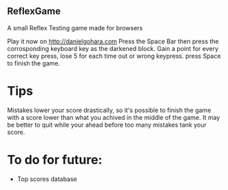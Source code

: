 ## ReflexGame

A small Reflex Testing game made for browsers

Play it now on <http://danielgohara.com>
Press the Space Bar then press the corrosponding keyboard key as the darkened block. Gain a point for every correct key press, lose 5 for each time out or wrong keypress.
press Space to finish the game.

# Tips

Mistakes lower your score drastically, so it's possible to finish the game with a score lower than what you achived in the middle of the game. It may be better to quit while your ahead before too many mistakes tank your score.

# To do for future:

-   Top scores database
